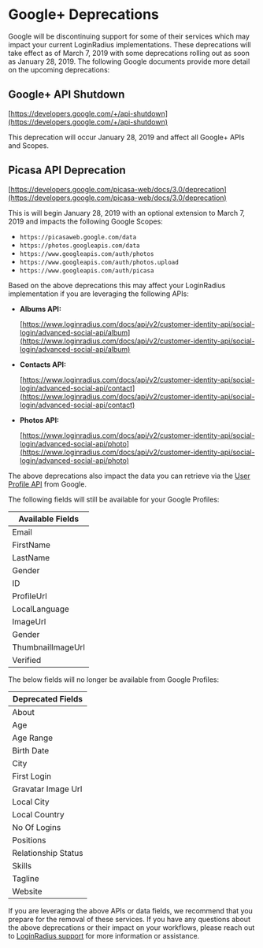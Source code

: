 Google+ Deprecations
=================================

Google will be discontinuing support for some of their services which may impact your current LoginRadius implementations. These deprecations will take effect as of March 7, 2019 with some deprecations rolling out  as soon as January 28, 2019. The following Google documents provide more detail on the upcoming deprecations: 

## Google+ API Shutdown

[https://developers.google.com/+/api-shutdown](https://developers.google.com/+/api-shutdown)

This deprecation will occur January 28, 2019 and affect all Google+ APIs and Scopes. 

## Picasa API Deprecation 
[https://developers.google.com/picasa-web/docs/3.0/deprecation](https://developers.google.com/picasa-web/docs/3.0/deprecation)

This is will begin January 28, 2019 with an optional extension to March 7, 2019 and impacts the following Google Scopes: 

- `https://picasaweb.google.com/data`
- `https://photos.googleapis.com/data`
- `https://www.googleapis.com/auth/photos`
- `https://www.googleapis.com/auth/photos.upload`
- `https://www.googleapis.com/auth/picasa`
 
Based on the above deprecations this may affect your LoginRadius implementation if you are leveraging the following APIs: 

- **Albums API:**

	[https://www.loginradius.com/docs/api/v2/customer-identity-api/social-login/advanced-social-api/album](https://www.loginradius.com/docs/api/v2/customer-identity-api/social-login/advanced-social-api/album)

- **Contacts API:**

	[https://www.loginradius.com/docs/api/v2/customer-identity-api/social-login/advanced-social-api/contact](https://www.loginradius.com/docs/api/v2/customer-identity-api/social-login/advanced-social-api/contact)
	
- **Photos API:**

	[https://www.loginradius.com/docs/api/v2/customer-identity-api/social-login/advanced-social-api/photo](https://www.loginradius.com/docs/api/v2/customer-identity-api/social-login/advanced-social-api/photo)

The above deprecations also impact the data you can retrieve via the [User Profile API](https://www.loginradius.com/docs/api/v2/customer-identity-api/social-login/user-profile) from Google. 

The following fields will still be available for your Google Profiles:

|Available Fields   |
|---|
| Email  |
| FirstName   | 
| LastName  |
| Gender  |
| ID  |
| ProfileUrl |
| LocalLanguage  |
| ImageUrl  |
| Gender  |
| ThumbnailImageUrl |
| Verified  |


The below fields will no longer be available from Google Profiles: 


|Deprecated Fields   |
|---|
| About  |
| Age   | 
| Age Range  |
| Birth Date  |
| City |
| First Login |
| Gravatar Image Url  |
| Local City |
| Local Country  |
| No Of Logins |
| Positions  |
| Relationship Status  |
| Skills  |
| Tagline |
| Website  |



If you are leveraging the above APIs or data fields, we recommend that you prepare for the removal of these services. If you have any questions about the above deprecations or their impact on your workflows, please reach out to [LoginRadius support](https://secure.loginradius.com/support/support-tickets) for more information or assistance. 
